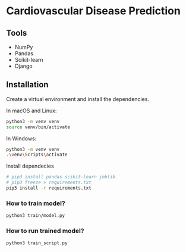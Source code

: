 # Cardiovascular Disease Prediction

## Tools
- NumPy
- Pandas
- Scikit-learn
- Django

## Installation

Create a virtual environment and install the dependencies.

In macOS and Linux:
```zsh
python3 -m venv venv
source venv/bin/activate
```
In Windows:

```zsh
python3 -m venv venv
.\venv\Scripts\activate
```

Install dependecies
```zsh
# pip3 install pandas scikit-learn joblib
# pip3 freeze > requirements.txt
pip3 install -r requirements.txt
```

### How to train model?

```zsh
python3 train/model.py 
```

### How to run trained model?

```zsh
python3 train_script.py
```